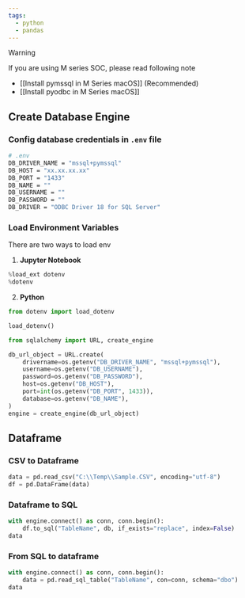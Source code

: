 ```yaml
---
tags:
  - python
  - pandas
---
```

> [!warning] 
> If you are using M series SOC, please read following note
> * [[Install pymssql in M Series macOS]] (Recommended)
> * [[Install pyodbc in M Series macOS]]

## Create Database Engine

### Config database credentials in `.env` file

```bash
# .env
DB_DRIVER_NAME = "mssql+pymssql"
DB_HOST = "xx.xx.xx.xx"
DB_PORT = "1433"
DB_NAME = ""
DB_USERNAME = ""
DB_PASSWORD = ""
DB_DRIVER = "ODBC Driver 18 for SQL Server"
```

### Load Environment Variables

There are two ways to load env

1. **Jupyter Notebook**

```python
%load_ext dotenv
%dotenv
```

2. **Python**

```python
from dotenv import load_dotenv

load_dotenv()
```

```python
from sqlalchemy import URL, create_engine

db_url_object = URL.create(
    drivername=os.getenv("DB_DRIVER_NAME", "mssql+pymssql"),
    username=os.getenv("DB_USERNAME"),
    password=os.getenv("DB_PASSWORD"),
    host=os.getenv("DB_HOST"),
    port=int(os.getenv("DB_PORT", 1433)),
    database=os.getenv("DB_NAME"),
)
engine = create_engine(db_url_object)
```

## Dataframe

### CSV to Dataframe

```python
data = pd.read_csv("C:\\Temp\\Sample.CSV", encoding="utf-8")
df = pd.DataFrame(data)
```

### Dataframe to SQL

```python
with engine.connect() as conn, conn.begin():
	df.to_sql("TableName", db, if_exists="replace", index=False)
data
```

### From SQL to dataframe

```python
with engine.connect() as conn, conn.begin():
    data = pd.read_sql_table("TableName", con=conn, schema="dbo")
data
```

